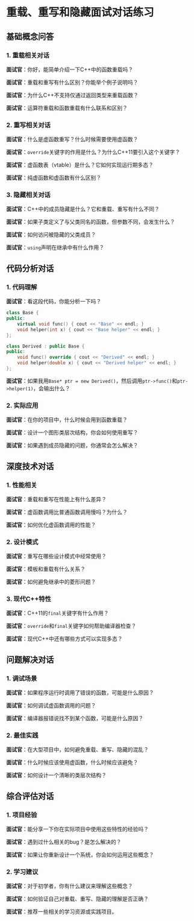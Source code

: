 # 重载、重写和隐藏面试对话练习

## 基础概念问答

### 1. 重载相关对话
**面试官**：你好，能简单介绍一下C++中的函数重载吗？

**面试官**：重载和重写有什么区别？你能举个例子说明吗？

**面试官**：为什么C++不支持仅通过返回类型来重载函数？

**面试官**：运算符重载和函数重载有什么联系和区别？

### 2. 重写相关对话
**面试官**：什么是虚函数重写？什么时候需要使用虚函数？

**面试官**：`override`关键字的作用是什么？为什么C++11要引入这个关键字？

**面试官**：虚函数表（vtable）是什么？它如何实现运行期多态？

**面试官**：纯虚函数和虚函数有什么区别？

### 3. 隐藏相关对话
**面试官**：C++中的成员隐藏是什么？它和重载、重写有什么不同？

**面试官**：如果子类定义了与父类同名的函数，但参数不同，会发生什么？

**面试官**：如何访问被隐藏的父类成员？

**面试官**：`using`声明在继承中有什么作用？

## 代码分析对话

### 1. 代码理解
**面试官**：看这段代码，你能分析一下吗？
```cpp
class Base {
public:
    virtual void func() { cout << "Base" << endl; }
    void helper(int x) { cout << "Base helper" << endl; }
};

class Derived : public Base {
public:
    void func() override { cout << "Derived" << endl; }
    void helper(double x) { cout << "Derived helper" << endl; }
};
```

**面试官**：如果我用`Base* ptr = new Derived()`，然后调用`ptr->func()`和`ptr->helper(1)`，会输出什么？

### 2. 实际应用
**面试官**：在你的项目中，什么时候会用到函数重载？

**面试官**：设计一个图形类层次结构，你会如何使用重写？

**面试官**：如果遇到成员隐藏的问题，你通常会怎么解决？

## 深度技术对话

### 1. 性能相关
**面试官**：重载和重写在性能上有什么差异？

**面试官**：虚函数调用比普通函数调用慢吗？为什么？

**面试官**：如何优化虚函数调用的性能？

### 2. 设计模式
**面试官**：重写在哪些设计模式中经常使用？

**面试官**：模板和重载有什么关系？

**面试官**：如何避免继承中的菱形问题？

### 3. 现代C++特性
**面试官**：C++11的`final`关键字有什么作用？

**面试官**：`override`和`final`关键字如何帮助编译器检查？

**面试官**：现代C++中还有哪些方式可以实现多态？

## 问题解决对话

### 1. 调试场景
**面试官**：如果程序运行时调用了错误的函数，可能是什么原因？

**面试官**：如何调试虚函数调用的问题？

**面试官**：编译器报错说找不到某个函数，可能是什么原因？

### 2. 最佳实践
**面试官**：在大型项目中，如何避免重载、重写、隐藏的混乱？

**面试官**：什么时候应该使用虚函数，什么时候应该避免？

**面试官**：如何设计一个清晰的类层次结构？

## 综合评估对话

### 1. 项目经验
**面试官**：能分享一下你在实际项目中使用这些特性的经验吗？

**面试官**：遇到过什么相关的bug？是怎么解决的？

**面试官**：如果让你重新设计一个系统，你会如何运用这些概念？

### 2. 学习建议
**面试官**：对于初学者，你有什么建议来理解这些概念？

**面试官**：如何验证自己对重载、重写、隐藏的理解是否正确？

**面试官**：推荐一些相关的学习资源或实践项目。 